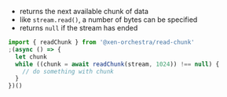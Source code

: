 - returns the next available chunk of data
- like `stream.read()`, a number of bytes can be specified
- returns `null` if the stream has ended

```js
import { readChunk } from '@xen-orchestra/read-chunk'
;(async () => {
  let chunk
  while ((chunk = await readChunk(stream, 1024)) !== null) {
    // do something with chunk
  }
})()
```
